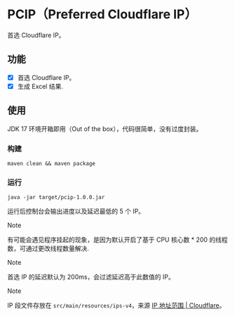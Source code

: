 # PCIP（Preferred Cloudflare IP）

首选 Cloudflare IP。

## 功能

- [x] 首选 Cloudflare IP。
- [x] 生成 Excel 结果.

## 使用

JDK 17 环境开箱即用（Out of the box），代码很简单，没有过度封装。

### 构建

```shell
maven clean && maven package
```

### 运行

```shell
java -jar target/pcip-1.0.0.jar 
```

运行后控制台会输出进度以及延迟最低的 5 个 IP。

> [!NOTE]
> 有可能会遇见程序挂起的现象，是因为默认开启了基于 CPU 核心数 * 200 的线程数，可通过更改线程数量解决.

> [!NOTE]
> 首选 IP 的延迟默认为 200ms，会过滤延迟高于此数值的 IP。

> [!NOTE]
> IP 段文件存放在 `src/main/resources/ips-v4`，来源 [IP 地址范围 | Cloudflare](https://www.cloudflare-cn.com/ips-v4)。
